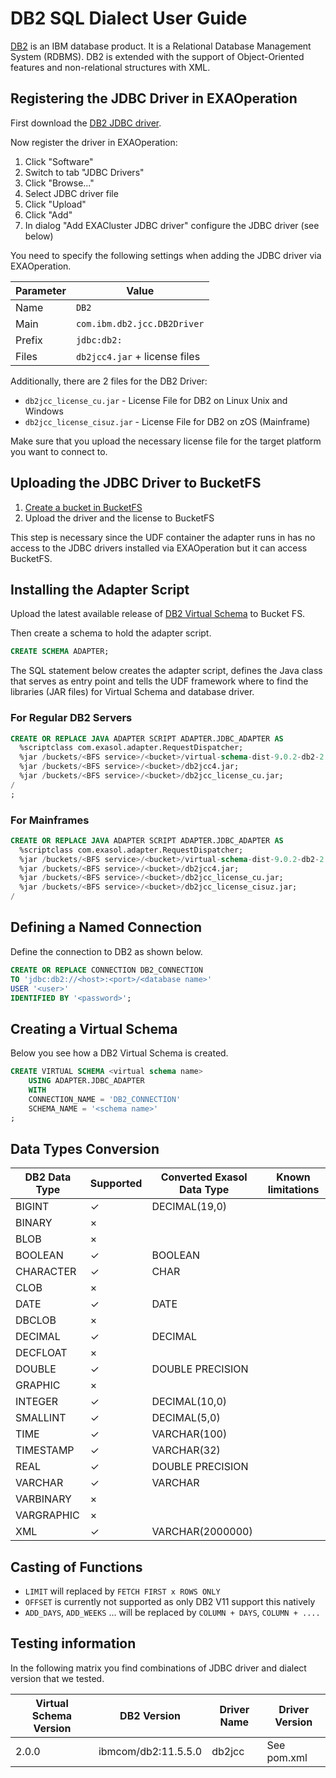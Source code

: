 # DB2 SQL Dialect User Guide

[DB2](https://www.ibm.com/db2/) is an IBM database product. It is a Relational Database Management System (RDBMS). DB2
is extended with the support of Object-Oriented features and non-relational structures with XML.

## Registering the JDBC Driver in EXAOperation

First download the [DB2 JDBC driver](http://www-01.ibm.com/support/docview.wss?uid=swg21363866).

Now register the driver in EXAOperation:

1. Click "Software"
1. Switch to tab "JDBC Drivers"
1. Click "Browse..."
1. Select JDBC driver file
1. Click "Upload"
1. Click "Add"
1. In dialog "Add EXACluster JDBC driver" configure the JDBC driver (see below)

You need to specify the following settings when adding the JDBC driver via EXAOperation.

| Parameter | Value                         |
|-----------|-------------------------------|
| Name      | `DB2`                         |
| Main      | `com.ibm.db2.jcc.DB2Driver`   |
| Prefix    | `jdbc:db2:`                   |
| Files     | `db2jcc4.jar` + license files |

Additionally, there are 2 files for the DB2 Driver:

* `db2jcc_license_cu.jar` - License File for DB2 on Linux Unix and Windows
* `db2jcc_license_cisuz.jar` - License File for DB2 on zOS (Mainframe)

Make sure that you upload the necessary license file for the target platform you want to connect to.

## Uploading the JDBC Driver to BucketFS

1. [Create a bucket in BucketFS](https://docs.exasol.com/administration/on-premise/bucketfs/create_new_bucket_in_bucketfs_service.htm)
1. Upload the driver and the license to BucketFS

This step is necessary since the UDF container the adapter runs in has no access to the JDBC drivers installed via
EXAOperation but it can access BucketFS.

## Installing the Adapter Script

Upload the latest available release of [DB2 Virtual Schema](https://github.com/exasol/db2-virtual-schema/releases) to
Bucket FS.

Then create a schema to hold the adapter script.

```sql
CREATE SCHEMA ADAPTER;
```

The SQL statement below creates the adapter script, defines the Java class that serves as entry point and tells the UDF
framework where to find the libraries (JAR files) for Virtual Schema and database driver.

### For Regular DB2 Servers

```sql
CREATE OR REPLACE JAVA ADAPTER SCRIPT ADAPTER.JDBC_ADAPTER AS
  %scriptclass com.exasol.adapter.RequestDispatcher;
  %jar /buckets/<BFS service>/<bucket>/virtual-schema-dist-9.0.2-db2-2.0.0.jar;
  %jar /buckets/<BFS service>/<bucket>/db2jcc4.jar;
  %jar /buckets/<BFS service>/<bucket>/db2jcc_license_cu.jar;
/
;
```

### For Mainframes

```sql
CREATE OR REPLACE JAVA ADAPTER SCRIPT ADAPTER.JDBC_ADAPTER AS
  %scriptclass com.exasol.adapter.RequestDispatcher;
  %jar /buckets/<BFS service>/<bucket>/virtual-schema-dist-9.0.2-db2-2.0.0.jar;
  %jar /buckets/<BFS service>/<bucket>/db2jcc4.jar;
  %jar /buckets/<BFS service>/<bucket>/db2jcc_license_cu.jar;
  %jar /buckets/<BFS service>/<bucket>/db2jcc_license_cisuz.jar;
/
```

## Defining a Named Connection

Define the connection to DB2 as shown below.

```sql
CREATE OR REPLACE CONNECTION DB2_CONNECTION
TO 'jdbc:db2://<host>:<port>/<database name>'
USER '<user>'
IDENTIFIED BY '<password>';
```

## Creating a Virtual Schema

Below you see how a DB2 Virtual Schema is created.

```sql
CREATE VIRTUAL SCHEMA <virtual schema name>
    USING ADAPTER.JDBC_ADAPTER
    WITH
	CONNECTION_NAME = 'DB2_CONNECTION'
	SCHEMA_NAME = '<schema name>'
;
```

## Data Types Conversion

| DB2 Data Type | Supported | Converted Exasol Data Type | Known limitations
|-------------- |-----------|----------------------------|-------------------
| BIGINT        | ✓         | DECIMAL(19,0)              |
| BINARY        | ×         |                            |
| BLOB          | ×         |                            |
| BOOLEAN       | ✓         | BOOLEAN                    |
| CHARACTER     | ✓         | CHAR                       |
| CLOB          | ×         |                            |
| DATE          | ✓         | DATE                       |
| DBCLOB        | ×         |                            |
| DECIMAL       | ✓         | DECIMAL                    |
| DECFLOAT      | ×         |                            |
| DOUBLE        | ✓         | DOUBLE PRECISION           |
| GRAPHIC       | ×         |                            |
| INTEGER       | ✓         | DECIMAL(10,0)              |
| SMALLINT      | ✓         | DECIMAL(5,0)               |
| TIME          | ✓         | VARCHAR(100)               |
| TIMESTAMP     | ✓         | VARCHAR(32)                |
| REAL          | ✓         | DOUBLE PRECISION           |
| VARCHAR       | ✓         | VARCHAR                    |
| VARBINARY     | ×         |                            |
| VARGRAPHIC    | ×         |                            |
| XML           | ✓         | VARCHAR(2000000)           |

## Casting of Functions

* `LIMIT` will replaced by `FETCH FIRST x ROWS ONLY`
* `OFFSET` is currently not supported as only DB2 V11 support this natively
* `ADD_DAYS`, `ADD_WEEKS` ... will be replaced by `COLUMN + DAYS`, `COLUMN + ....`

## Testing information

In the following matrix you find combinations of JDBC driver and dialect version that we tested.

| Virtual Schema Version | DB2 Version         | Driver Name | Driver Version |
|------------------------|---------------------|-------------|----------------|
| 2.0.0                  | ibmcom/db2:11.5.5.0 | db2jcc     | See pom.xml    |